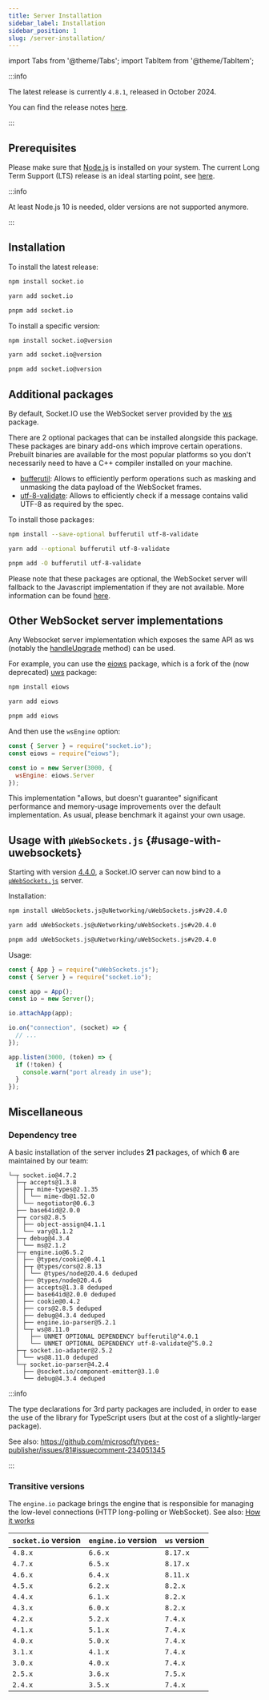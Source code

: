 ```yaml
---
title: Server Installation
sidebar_label: Installation
sidebar_position: 1
slug: /server-installation/
---
```


import Tabs from '@theme/Tabs';
import TabItem from '@theme/TabItem';

:::info

The latest release is currently `4.8.1`, released in October 2024.

You can find the release notes [here](../../changelog/4.8.1.md).

:::

## Prerequisites

Please make sure that [Node.js](https://nodejs.org/en/) is installed on your system. The current Long Term Support (LTS) release is an ideal starting point, see [here](https://github.com/nodejs/Release#release-schedule).

:::info

At least Node.js 10 is needed, older versions are not supported anymore.

:::

## Installation

To install the latest release:

<Tabs groupId="pm">
  <TabItem value="npm" label="NPM" default>

```sh
npm install socket.io
```

  </TabItem>
  <TabItem value="yarn" label="Yarn">

```sh
yarn add socket.io
```

  </TabItem>
  <TabItem value="pnpm" label="pnpm">

```sh
pnpm add socket.io
```

  </TabItem>
</Tabs>

To install a specific version:

<Tabs groupId="pm">
  <TabItem value="npm" label="NPM" default>

```sh
npm install socket.io@version
```

  </TabItem>
  <TabItem value="yarn" label="Yarn">

```sh
yarn add socket.io@version
```

  </TabItem>
  <TabItem value="pnpm" label="pnpm">

```sh
pnpm add socket.io@version
```

  </TabItem>
</Tabs>

## Additional packages

By default, Socket.IO use the WebSocket server provided by the [ws](https://www.npmjs.com/package/ws) package.

There are 2 optional packages that can be installed alongside this package. These packages are binary add-ons which improve certain operations. Prebuilt binaries are available for the most popular platforms so you don't necessarily need to have a C++ compiler installed on your machine.

- [bufferutil](https://www.npmjs.com/package/bufferutil): Allows to efficiently perform operations such as masking and unmasking the data payload of the WebSocket frames.
- [utf-8-validate](https://www.npmjs.com/package/utf-8-validate): Allows to efficiently check if a message contains valid UTF-8 as required by the spec.

To install those packages:

<Tabs groupId="pm">
  <TabItem value="npm" label="NPM" default>

```sh
npm install --save-optional bufferutil utf-8-validate
```

  </TabItem>
  <TabItem value="yarn" label="Yarn">

```sh
yarn add --optional bufferutil utf-8-validate
```

  </TabItem>
  <TabItem value="pnpm" label="pnpm">

```sh
pnpm add -O bufferutil utf-8-validate
```

  </TabItem>
</Tabs>

Please note that these packages are optional, the WebSocket server will fallback to the Javascript implementation if they are not available. More information can be found [here](https://github.com/websockets/ws/#opt-in-for-performance-and-spec-compliance).

## Other WebSocket server implementations

Any Websocket server implementation which exposes the same API as ws (notably the [handleUpgrade](https://github.com/websockets/ws/blob/master/doc/ws.md#serverhandleupgraderequest-socket-head-callback) method) can be used.

For example, you can use the [eiows](https://www.npmjs.com/package/eiows) package, which is a fork of the (now deprecated) [uws](https://www.npmjs.com/package/uws) package:

<Tabs groupId="pm">
  <TabItem value="npm" label="NPM" default>

```sh
npm install eiows
```

  </TabItem>
  <TabItem value="yarn" label="Yarn">

```sh
yarn add eiows
```

  </TabItem>
  <TabItem value="pnpm" label="pnpm">

```sh
pnpm add eiows
```

  </TabItem>
</Tabs>

And then use the `wsEngine` option:

```js
const { Server } = require("socket.io");
const eiows = require("eiows");

const io = new Server(3000, {
  wsEngine: eiows.Server
});
```

This implementation "allows, but doesn't guarantee" significant performance and memory-usage improvements over the default implementation. As usual, please benchmark it against your own usage.

## Usage with `µWebSockets.js` {#usage-with-uwebsockets}

Starting with version [4.4.0](/blog/socket-io-4-4-0/), a Socket.IO server can now bind to a [`µWebSockets.js`](https://github.com/uNetworking/uWebSockets.js) server.

Installation:

<Tabs groupId="pm">
  <TabItem value="npm" label="NPM" default>

```sh
npm install uWebSockets.js@uNetworking/uWebSockets.js#v20.4.0
```

  </TabItem>
  <TabItem value="yarn" label="Yarn">

```sh
yarn add uWebSockets.js@uNetworking/uWebSockets.js#v20.4.0
```

  </TabItem>
  <TabItem value="pnpm" label="pnpm">

```sh
pnpm add uWebSockets.js@uNetworking/uWebSockets.js#v20.4.0
```

  </TabItem>
</Tabs>

Usage:

```js
const { App } = require("uWebSockets.js");
const { Server } = require("socket.io");

const app = App();
const io = new Server();

io.attachApp(app);

io.on("connection", (socket) => {
  // ...
});

app.listen(3000, (token) => {
  if (!token) {
    console.warn("port already in use");
  }
});
```

## Miscellaneous

### Dependency tree

A basic installation of the server includes **21** packages, of which **6** are maintained by our team:

```
└─┬ socket.io@4.7.2
  ├─┬ accepts@1.3.8
  │ ├─┬ mime-types@2.1.35
  │ │ └── mime-db@1.52.0
  │ └── negotiator@0.6.3
  ├── base64id@2.0.0
  ├─┬ cors@2.8.5
  │ ├── object-assign@4.1.1
  │ └── vary@1.1.2
  ├─┬ debug@4.3.4
  │ └── ms@2.1.2
  ├─┬ engine.io@6.5.2
  │ ├── @types/cookie@0.4.1
  │ ├─┬ @types/cors@2.8.13
  │ │ └── @types/node@20.4.6 deduped
  │ ├── @types/node@20.4.6
  │ ├── accepts@1.3.8 deduped
  │ ├── base64id@2.0.0 deduped
  │ ├── cookie@0.4.2
  │ ├── cors@2.8.5 deduped
  │ ├── debug@4.3.4 deduped
  │ ├── engine.io-parser@5.2.1
  │ └─┬ ws@8.11.0
  │   ├── UNMET OPTIONAL DEPENDENCY bufferutil@^4.0.1
  │   └── UNMET OPTIONAL DEPENDENCY utf-8-validate@^5.0.2
  ├─┬ socket.io-adapter@2.5.2
  │ └── ws@8.11.0 deduped
  └─┬ socket.io-parser@4.2.4
    ├── @socket.io/component-emitter@3.1.0
    └── debug@4.3.4 deduped
```

:::info

The type declarations for 3rd party packages are included, in order to ease the use of the library for TypeScript users (but at the cost of a slightly-larger package). 

See also: https://github.com/microsoft/types-publisher/issues/81#issuecomment-234051345

:::


### Transitive versions

The `engine.io` package brings the engine that is responsible for managing the low-level connections (HTTP long-polling or WebSocket).  See also: [How it works](../01-Documentation/how-it-works.md)

| `socket.io` version | `engine.io` version | `ws` version |
|---------------------|---------------------|--------------|
| `4.8.x`             | `6.6.x`             | `8.17.x`     |
| `4.7.x`             | `6.5.x`             | `8.17.x`     |
| `4.6.x`             | `6.4.x`             | `8.11.x`     |
| `4.5.x`             | `6.2.x`             | `8.2.x`      |
| `4.4.x`             | `6.1.x`             | `8.2.x`      |
| `4.3.x`             | `6.0.x`             | `8.2.x`      |
| `4.2.x`             | `5.2.x`             | `7.4.x`      |
| `4.1.x`             | `5.1.x`             | `7.4.x`      |
| `4.0.x`             | `5.0.x`             | `7.4.x`      |
| `3.1.x`             | `4.1.x`             | `7.4.x`      |
| `3.0.x`             | `4.0.x`             | `7.4.x`      |
| `2.5.x`             | `3.6.x`             | `7.5.x`      |
| `2.4.x`             | `3.5.x`             | `7.4.x`      |
